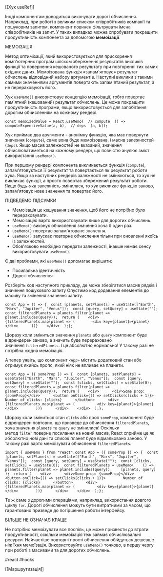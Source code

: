[[Хук useRef]]

Іноді компонентам доводиться виконувати дорогі обчислення. Наприклад, при роботі з великим списком співробітників компанії та пошуковим запитом, компонент повинен фільтрувати імена співробітників на запит. У таких випадках можна спробувати покращити продуктивність компонента за допомогою **мемоізації**.

МЕМОІЗАЦІЯ

Метод оптимізації, який використовується для прискорення комп'ютерних програм шляхом збереження результатів викликів функції та повернення кешованого результату при повторенні тих самих вхідних даних. Мемоізована функція «запам'ятовує» результат обчислень відповідний набору аргументів. Наступні виклики з такими самими значеннями аргументів повертають запам'ятаний результат, а не перераховують його.

Хук `useMemo()` використовує концепцію мемоізації, тобто повертає пам'ятний (кешований) результат обчислень. Це може покращити продуктивність програми, якщо використовується для запобігання дорогим обчисленням на кожному рендері.

```
const memoizedValue = React.useMemo(  // compute  () => computeExpensiveValue(a, b),  // deps  [a, b]);
```

Хук приймає два аругменти - анонімну функцію, яка має повернути значення (`compute`), саме вона буде мемоізована, і масив залежностей (`deps`). Якщо масив залежностей не вказаний, значення обчислюватиметься на кожному рендері, що повністю анулює зміст використання `useMemo()`.

При першому рендері компонента викликається функція (`compute`), запам'ятовується її результат та повертається як результат роботи хука. Якщо за наступних рендерів залежності не змінюються, то хук не викликає функції, а просто повертає збережений результат роботи. Якщо будь-яка залежність змінилася, то хук викликає функцію заново, запам'ятовує нове значення та повертає його.

ПІДВЕДЕМО ПІДСУМКИ

-   Мемоізація це кешування значення, щоб його не потрібно було перераховувати.
-   Мемоізацію варто використовувати лише для дорогих обчислень.
-   `useMemo()` виконує обчислення значення хоча б один раз.
-   `useMemo()` повертає запам'ятоване значення.
-   `useMemo()` запускає повторне обчислення тільки при оновленні якоїсь із залежностей.
-   Обов'язково необхідно передати залежності, інакше немає сенсу використовувати `useMemo()`.

Є дві проблеми, які `useMemo()` допомагає вирішити:

-   Посилальна ідентичність
-   Дорогі обчислення

Розберіть код наступного прикладу, де може зберігатися масив рядків і значення пошукового запиту Опустимо код додавання елементів до масиву та змінення значення запиту.

```
const App = () => {  const [planets, setPlanets] = useState(["Earth", "Mars", "Jupiter", "Venus"]);  const [query, setQuery] = useState("");  const filteredPlanets = planets.filter(planet => planet.includes(query));  return (    <div>      {filteredPlanets.map(planet => (        <div key={planet}>{planet}</div>      ))}    </div>  );};
```

Щоразу коли зміниться значення `planets` або `query` компонент буде відрендерен заново, а значить буде перераховано значення `filteredPlanets`. І це абсолютно нормально! У такому разі не потрібна жодна мемоізація.

А тепер уявіть, що компонент `<App>` містить додатковий стан або отримує якийсь пропс, який ніяк не впливає на планети.

```
const App = ({ someProp }) => {  const [planets, setPlanets] = useState(["Earth", "Mars", "Jupiter", "Venus"]);  const [query, setQuery] = useState("");  const [clicks, setClicks] = useState(0);  const filteredPlanets = planets.filter(planet => planet.includes(query));  return (    <div>      <div>Some prop: {someProp}</div>      <button onClick={() => setClicks(clicks + 1)}>        Number of clicks: {clicks}      </button>      <div>        {filteredPlanets.map(planet => (          <div key={planet}>{planet}</div>        ))}      </div>    </div>  );};
```

Щоразу коли зміниться стан `clicks` або проп `someProp`, компонент буде відрендерен повторно, що призведе до обчислення `filteredPlanets`, хоча значення `planets` та `query` не змінилися! Оскільки метод `filter` поверне посилання на новий масив, React сприйме це як абсолютно нові дані та список планет буде відмальовано заново. У такому разі варто мемоізувати обчислення `filteredPlanets`.

```
import { useMemo } from "react";const App = ({ someProp }) => {  const [planets, setPlanets] = useState(["Earth", "Mars", "Jupiter", "Venus"]);  const [query, setQuery] = useState("");  const [clicks, setClicks] = useState(0);  const filteredPlanets = useMemo(    () => planets.filter(planet => planet.includes(query)),    [planets, query]  );  return (    <div>      <div>Some prop: {someProp}</div>      <button onClick={() => setClicks(clicks + 1)}>        Number of clicks: {clicks}      </button>      <div>        {filteredPlanets.map(planet => (          <div key={planet}>{planet}</div>        ))}      </div>    </div>  );};
```

Те ж саме з дорогими операціями, наприклад, використання довгого циклу `for`. Дорогі обчислення можуть бути витратними за часом, що гарантовано призведе до погіршення роботи інтерфейсу.

БІЛЬШЕ НЕ ОЗНАЧАЄ КРАЩЕ

Не потрібно мемоізувати все поспіль, це може призвести до втрати продуктивності, оскільки мемоізація теж займає обчислювальні ресурси. Найчастіше повторні прості обчислення обійдуться дешевше ніж їхня мемоїзація. Використовуйте `useMemo()` точково, в першу чергу при роботі з масивами та для дорогих обчислень.

#react #hooks 

[[Маршрутизація]]
